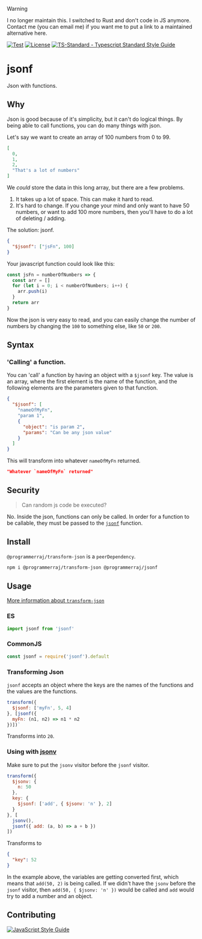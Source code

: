 > [!WARNING]
> I no longer maintain this. I switched to Rust and don't code in JS anymore. Contact me (you can email me) if you want me to put a link to a maintained alternative here.

[![Test](https://github.com/ChocolateLoverRaj/jsonf/actions/workflows/test.yml/badge.svg)](https://github.com/ChocolateLoverRaj/jsonf/actions/workflows/test.yml)
[![License](https://badgen.net/github/license/standard/ts-standard)](https://github.com/ChocolateLoverRaj/jsonf/blob/main/LICENSE)
[![TS-Standard - Typescript Standard Style Guide](https://badgen.net/badge/code%20style/ts-standard/blue?icon=typescript)](https://github.com/standard/ts-standard)

# jsonf
Json with functions.

## Why
Json is good because of it's simplicity, but it can't do logical things. By being able to call functions, you can do many things with json.

Let's say we want to create an array of 100 numbers from 0 to 99.
```json
[
  0,
  1,
  2,
  "That's a lot of numbers"
]
```
We *could* store the data in this long array, but there are a few problems.

1. It takes up a lot of space. This can make it hard to read.
2. It's hard to change. If you change your mind and only want to have 50 numbers, or want to add 100 more numbers, then you'll have to do a lot of deleting / adding.

The solution: jsonf.
```json
{
  "$jsonf": ["jsFn", 100]
}
```
Your javascript function could look like this:
```js
const jsFn = numberOfNumbers => {
  const arr = []
  for (let i = 0; i < numberOfNumbers; i++) {
    arr.push(i)
  }
  return arr
}
```
Now the json is very easy to read, and you can easily change the number of numbers by changing the `100` to something else, like `50` or `200`.

## Syntax

### 'Calling' a function.
You can 'call' a function by having an object with a `$jsonf` key. The value is an array, where the first element is the name of the function, and the following elements are the parameters given to that function.
```json
{
  "$jsonf": [
    "nameOfMyFn", 
    "param 1", 
    { 
      "object": "is param 2",
      "params": "Can be any json value"
    }
  ]
}
```
This will transform into whatever `nameOfMyFn` returned.
```json
"Whatever `nameOfMyFn` returned"
```

## Security
> Can random js code be executed?

No. Inside the json, functions can only be called. In order for a function to be callable, they must be passed to the [`jsonf`](#Transforming-Json) function.

## Install
`@programmerraj/transform-json` is a `peerDependency`.
```bash
npm i @programmerraj/transform-json @programmerraj/jsonf
```

## Usage
[More information about `transform-json`](https://github.com/ChocolateLoverRaj/json-transformer#usage)

### ES
```js
import jsonf from 'jsonf'
```

### CommonJS
```js
const jsonf = require('jsonf').default
```

### Transforming Json
`jsonf` accepts an object where the keys are the names of the functions and the values are the functions.
```js
transform({
  $jsonf: ['myFn', 5, 4]
}, [jsonf({
  myFn: (n1, n2) => n1 * n2
})])`
```
Transforms into `20`.

### Using with [jsonv](https://github.com/ChocolateLoverRaj/jsonv#readme)
Make sure to put the `jsonv` visitor before the `jsonf` visitor.
```js
transform({
  $jsonv: {
    n: 50
  },
  key: {
    $jsonf: ['add', { $jsonv: 'n' }, 2]
  }
}, [
  jsonv(),
  jsonf({ add: (a, b) => a + b })
])
```
Transforms to
```json
{
  "key": 52
}
```
In the example above, the variables are getting converted first, which means that `add(50, 2)` is being called. If we didn't have the `jsonv` before the `jsonf` visitor, then `add(50, { $jsonv: 'n' })` would be called and `add` would try to add a number and an object.

## Contributing
[![JavaScript Style Guide](https://cdn.rawgit.com/standard/standard/master/badge.svg)](https://github.com/standard/eslint-config-standard-with-typescript)
